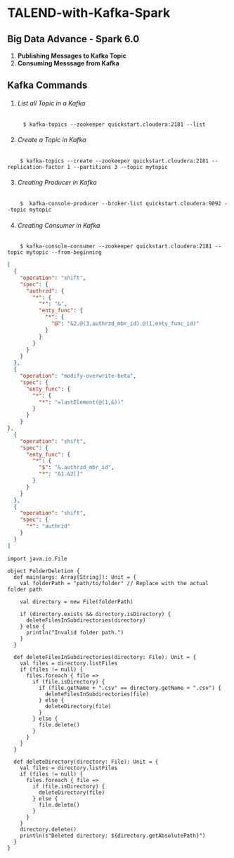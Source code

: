 # TALEND-with-Kafka-Spark

## Big Data Advance - Spark 6.0 ##

1. **Publishing Messages to Kafka Topic**
2. **Consuming Messsage from Kafka**


## Kafka Commands ##

1.  ###### List all Topic in a Kafka ######
```
	 $ kafka-topics --zookeeper quickstart.cloudera:2181 --list 
```
	
2. ###### Create a Topic in Kafka ######
```
	$ kafka-topics --create --zookeeper quickstart.cloudera:2181 --replication-factor 1 --partitions 3 --topic mytopic
```
3.  ###### Creating Producer in Kafka ######
```
	$  kafka-console-producer --broker-list quickstart.cloudera:9092 --topic mytopic
```
4. ###### Creating Consumer in Kafka ######
```
	$ kafka-console-consumer --zookeeper quickstart.cloudera:2181 --topic mytopic --from-beginning
```
```json
[
  {
    "operation": "shift",
    "spec": {
      "authrzd": {
        "*": {
          "*": "&",
          "enty_func": {
            "*": {
              "@": "&2.@(3,authrzd_mbr_id).@(1,enty_func_id)"
            }
          }
        }
      }
    }
  },
  {
    "operation": "modify-overwrite-beta",
    "spec": {
      "enty_func": {
        "*": {
          "*": "=lastElement(@(1,&))"
        }
      }
    }
},
  {
    "operation": "shift",
    "spec": {
      "enty_func": {
        "*": {
          "$": "&.authrzd_mbr_id",
          "*": "&1.&2[]"
        }
      }
    }
  },
  {
    "operation": "shift",
    "spec": {
      "*": "authrzd"
    }
  }
]

```

```
import java.io.File

object FolderDeletion {
  def main(args: Array[String]): Unit = {
    val folderPath = "path/to/folder" // Replace with the actual folder path
    
    val directory = new File(folderPath)
    
    if (directory.exists && directory.isDirectory) {
      deleteFilesInSubdirectories(directory)
    } else {
      println("Invalid folder path.")
    }
  }
  
  def deleteFilesInSubdirectories(directory: File): Unit = {
    val files = directory.listFiles
    if (files != null) {
      files.foreach { file =>
        if (file.isDirectory) {
          if (file.getName + ".csv" == directory.getName + ".csv") {
            deleteFilesInSubdirectories(file)
          } else {
            deleteDirectory(file)
          }
        } else {
          file.delete()
        }
      }
    }
  }
  
  def deleteDirectory(directory: File): Unit = {
    val files = directory.listFiles
    if (files != null) {
      files.foreach { file =>
        if (file.isDirectory) {
          deleteDirectory(file)
        } else {
          file.delete()
        }
      }
    }
    directory.delete()
    println(s"Deleted directory: ${directory.getAbsolutePath}")
  }
}

```
